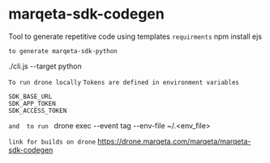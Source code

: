 # marqeta-sdk-codegen
Tool to generate repetitive code using templates
```requirments```
npm install ejs 

```to generate marqeta-sdk-python ```

./cli.js --target python


``` To run drone locally ```
```Tokens are defined in environment variables```

    SDK_BASE_URL
    SDK_APP_TOKEN
    SDK_ACCESS_TOKEN
```and  to run ```
drone exec --event tag  --env-file ~/.<env_file> 

```link for builds on drone```
https://drone.marqeta.com/marqeta/marqeta-sdk-codegen